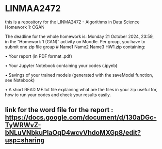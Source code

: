 # LINMAA2472

this is a repository for the  LINMA2472 - Algorithms in Data Science
Homework 1: CGAN

The deadline for the whole homework is: Monday 21 October 2024, 23:59, in the “Homework 1 (GAN)”
activity on Moodle.
Per group, you have to submit one zip file group # Name1 Name2 Name3 HW1.zip containing:

• Your report (in PDF format .pdf)

• Your Jupyter Notebook containing your codes (.ipynb)

• Savings of your trained models (generated with the saveModel function, see Notebook)

• A short READ ME.txt file explaining what are the files in your zip useful for, how to run your codes and
check your results easily.


## link for the word file for the report : https://docs.google.com/document/d/130aDGc-TyWRWvZ-bNLuVNbkuPIaOqD4wcvVhdoMXGp8/edit?usp=sharing 
